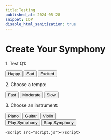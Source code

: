 ```yaml
---
title:Testing
published_at: 2024-05-28
snippet: IDP
disable_html_sanitization: true
---
```

<!-- <!DOCTYPE html> -->
<!-- <html lang="en"> -->


<head>
    <meta charset="UTF-8">
    <meta name="viewport" content="width=device-width, initial-scale=1.0">
    <title>Interactive Symphony</title>
    <link rel="stylesheet" href="styles.css">
</head>
<body>
    <div class="container">
        <h1>Create Your Symphony</h1>
        <div id="questions">
            <div class="question">
                <p>1. Test Q1:</p>
                <button class="answer" data-sound="sound1.mp3">Happy</button>
                <button class="answer" data-sound="sound2.mp3">Sad</button>
                <button class="answer" data-sound="sound3.mp3">Excited</button>
            </div>
            <div class="question">
                <p>2. Choose a tempo:</p>
                <button class="answer" data-sound="sound4.mp3">Fast</button>
                <button class="answer" data-sound="sound5.mp3">Moderate</button>
                <button class="answer" data-sound="sound6.mp3">Slow</button>
            </div>
            <div class="question">
                <p>3. Choose an instrument:</p>
                <button class="answer" data-sound="sound7.mp3">Piano</button>
                <button class="answer" data-sound="sound8.mp3">Guitar</button>
                <button class="answer" data-sound="sound9.mp3">Violin</button>
            </div>
        </div>
        <div id="controls">
            <button id="playSymphony">Play Symphony</button>
            <button id="stopSymphony">Stop Symphony</button>
        </div>
    </div>

    <script src="script.js"></script>
</body>
</html>
